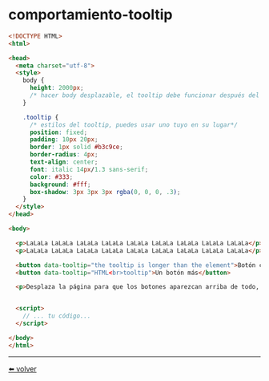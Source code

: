 # comportamiento-tooltip

````html
<!DOCTYPE HTML>
<html>

<head>
  <meta charset="utf-8">
  <style>
    body {
      height: 2000px;
      /* hacer body desplazable, el tooltip debe funcionar después del desplazamiento */
    }

    .tooltip {
      /* estilos del tooltip, puedes usar uno tuyo en su lugar*/
      position: fixed;
      padding: 10px 20px;
      border: 1px solid #b3c9ce;
      border-radius: 4px;
      text-align: center;
      font: italic 14px/1.3 sans-serif;
      color: #333;
      background: #fff;
      box-shadow: 3px 3px 3px rgba(0, 0, 0, .3);
    }
  </style>
</head>

<body>

  <p>LaLaLa LaLaLa LaLaLa LaLaLa LaLaLa LaLaLa LaLaLa LaLaLa LaLaLa</p>
  <p>LaLaLa LaLaLa LaLaLa LaLaLa LaLaLa LaLaLa LaLaLa LaLaLa LaLaLa</p>

  <button data-tooltip="the tooltip is longer than the element">Botón corto</button>
  <button data-tooltip="HTML<br>tooltip">Un botón más</button>

  <p>Desplaza la página para que los botones aparezcan arriba de todo, verifica que los tooltips se muestren correctamente.</p>


  <script>
    // ... tu código...
  </script>

</body>
</html>
````


---
[⬅️ volver](https://github.com/VictorHugoAguilar/javascript-interview-questions-explained/blob/main/theory-event/event-delegation/readme.md#comportamiento-tooltip)
